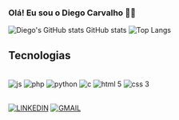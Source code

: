 ### Olá! Eu sou o Diego Carvalho 👋🏿

![Diego's GitHub stats GitHub stats](https://github-readme-stats.vercel.app/api?username=DiegoSoares05&show_icons=true&theme=tokyonight)
![Top Langs](https://github-readme-stats.vercel.app/api/top-langs/?username=DiegoSoares05&layout=compact&theme=tokyonight)

## Tecnologias

<div style="display: inline_block"><br/>
  <img align = "center" alt="js" src="https://img.shields.io/badge/JavaScript-323330?style=for-the-badge&logo=javascript&logoColor=F7DF1E">
  <img align = "center" alt="php" src="https://img.shields.io/badge/PHP-777BB4?style=for-the-badge&logo=php&logoColor=white">
  <img align = "center" alt="python" src="https://img.shields.io/badge/Python-14354C?style=for-the-badge&logo=python&logoColor=white">
  <img align = "center" alt="c" src="https://img.shields.io/badge/C-00599C?style=for-the-badge&logo=c&logoColor=white">
  <img align = "center" alt="html 5" src="https://img.shields.io/badge/HTML5-E34F26?style=for-the-badge&logo=html5&logoColor=white">
  <img align = "center" alt="css 3" src="https://img.shields.io/badge/CSS3-1572B6?style=for-the-badge&logo=css3&logoColor=white">

</div>

<div style="display: inline_block"><br/>

[![LINKEDIN](https://img.shields.io/badge/LinkedIn-0077B5?style=for-the-badge&logo=linkedin&logoColor=white)](https://www.linkedin.com/in/diego-carvalho-dev/)
[![GMAIL](https://img.shields.io/badge/WhatsApp-25D366?style=for-the-badge&logo=whatsapp&logoColor=white)](wa.me/5511978048428)

</div>

